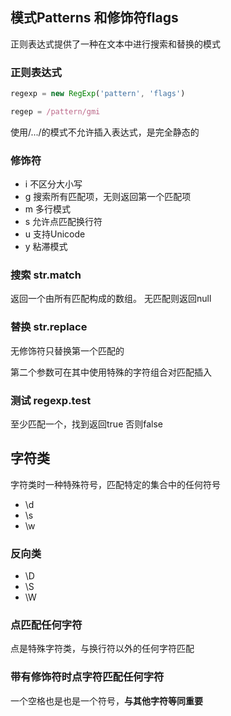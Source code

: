 ## 模式Patterns 和修饰符flags

正则表达式提供了一种在文本中进行搜索和替换的模式



### 正则表达式

```js
regexp = new RegExp('pattern', 'flags')

regep = /pattern/gmi
```

使用/.../的模式不允许插入表达式，是完全静态的

### 修饰符

- i 不区分大小写
- g 搜索所有匹配项，无则返回第一个匹配项
- m 多行模式
- s 允许点匹配换行符
- u 支持Unicode
- y 粘滞模式

### 搜索 str.match

返回一个由所有匹配构成的数组。 无匹配则返回null



### 替换 str.replace

无修饰符只替换第一个匹配的

第二个参数可在其中使用特殊的字符组合对匹配插入



### 测试 regexp.test

至少匹配一个，找到返回true 否则false



## 字符类

字符类时一种特殊符号，匹配特定的集合中的任何符号

- \d
- \s
- \w

### 反向类

- \D
- \S
- \W

### 点匹配任何字符 

点是特殊字符类，与换行符以外的任何字符匹配

### 带有修饰符时点字符匹配任何字符

一个空格也是也是一个符号，**与其他字符等同重要**

